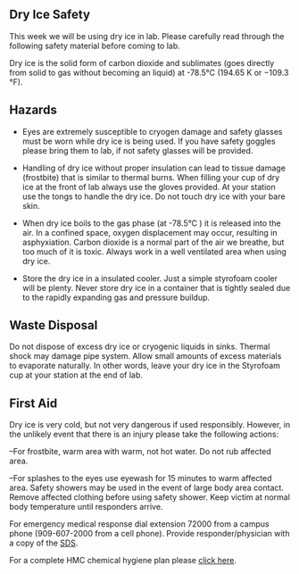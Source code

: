 ## Dry Ice Safety
This week we will be using dry ice in lab. Please carefully read through the following safety material before coming to lab.

Dry ice is the solid form of carbon dioxide and sublimates (goes directly from solid to gas without becoming an liquid) at -78.5°C (194.65 K or −109.3 °F).

## Hazards

+ Eyes are extremely susceptible to cryogen damage and safety glasses must be worn while dry ice is being used. If you have safety goggles please bring them to lab, if not safety glasses will be provided.

+ Handling of dry ice without proper insulation can lead to tissue damage (frostbite) that is similar to thermal burns. When filling your cup of dry ice at the front of lab always use the gloves provided. At your station use the tongs to handle the dry ice. Do not touch dry ice with your bare skin.

+ When dry ice boils to the gas phase (at -78.5°C ) it is released into the air. In a confined space, oxygen displacement may occur, resulting in asphyxiation. Carbon dioxide is a normal part of the air we breathe, but too much of it is toxic. Always work in a well ventilated area when using dry ice.

+ Store the dry ice in a insulated cooler. Just a simple styrofoam cooler will be plenty. Never store dry ice in a container that is tightly sealed due to the rapidly expanding gas and pressure buildup.

## Waste Disposal
Do not dispose of excess dry ice or cryogenic liquids in sinks. Thermal shock may damage pipe system.  Allow small amounts of excess materials to evaporate naturally. In other words, leave your dry ice in the Styrofoam cup at your station at the end of lab.

## First Aid
Dry ice is very cold, but not very dangerous if used responsibly. However, in the unlikely event that there is an injury please take the following actions:

–For frostbite, warm area with warm, not hot water. Do not rub affected area.

–For splashes to the eyes use eyewash for 15 minutes to warm affected area. Safety showers may be used in the event of large body area contact. Remove affected clothing before using safety shower. Keep victim at normal body temperature until responders arrive.

For emergency medical response dial extension 72000 from a campus phone (909-607-2000 from a cell phone). Provide responder/physician with a copy of the [SDS](https://www.airgas.com/msds/001091.pdf).

For a complete HMC chemical hygiene plan please [click here](https://www.hmc.edu/chemistry/wp-content/uploads/sites/24/2013/12/CHP2017WorkingCopy102017.pdf).
